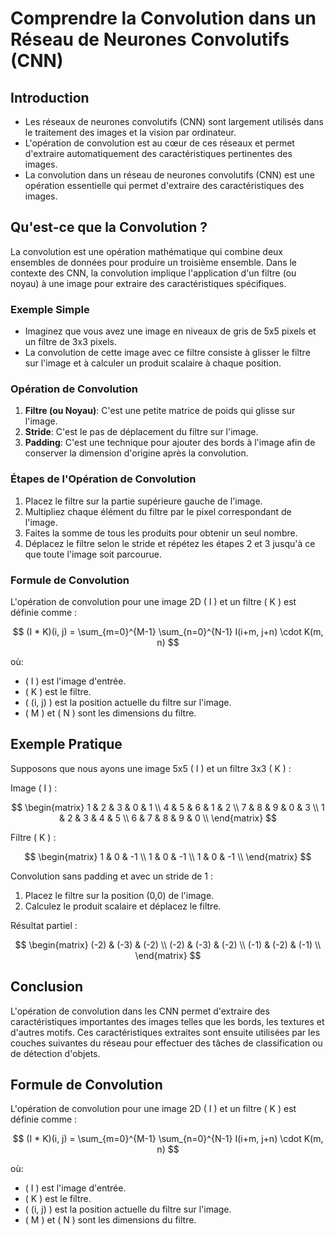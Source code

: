 # Comprendre la Convolution dans un Réseau de Neurones Convolutifs (CNN)

## Introduction

- Les réseaux de neurones convolutifs (CNN) sont largement utilisés dans le traitement des images et la vision par ordinateur.
- L'opération de convolution est au cœur de ces réseaux et permet d'extraire automatiquement des caractéristiques pertinentes des images.
- La convolution dans un réseau de neurones convolutifs (CNN) est une opération essentielle qui permet d'extraire des caractéristiques des images.

## Qu'est-ce que la Convolution ?

La convolution est une opération mathématique qui combine deux ensembles de données pour produire un troisième ensemble. Dans le contexte des CNN, la convolution implique l'application d'un filtre (ou noyau) à une image pour extraire des caractéristiques spécifiques.

### Exemple Simple

- Imaginez que vous avez une image en niveaux de gris de 5x5 pixels et un filtre de 3x3 pixels. 
- La convolution de cette image avec ce filtre consiste à glisser le filtre sur l'image et à calculer un produit scalaire à chaque position.

### Opération de Convolution

1. **Filtre (ou Noyau)**: C'est une petite matrice de poids qui glisse sur l'image.
2. **Stride**: C'est le pas de déplacement du filtre sur l'image.
3. **Padding**: C'est une technique pour ajouter des bords à l'image afin de conserver la dimension d'origine après la convolution.

### Étapes de l'Opération de Convolution

1. Placez le filtre sur la partie supérieure gauche de l'image.
2. Multipliez chaque élément du filtre par le pixel correspondant de l'image.
3. Faites la somme de tous les produits pour obtenir un seul nombre.
4. Déplacez le filtre selon le stride et répétez les étapes 2 et 3 jusqu'à ce que toute l'image soit parcourue.

### Formule de Convolution

L'opération de convolution pour une image 2D \( I \) et un filtre \( K \) est définie comme :

$$
(I * K)(i, j) = \sum_{m=0}^{M-1} \sum_{n=0}^{N-1} I(i+m, j+n) \cdot K(m, n)
$$

où:
- \( I \) est l'image d'entrée.
- \( K \) est le filtre.
- \( (i, j) \) est la position actuelle du filtre sur l'image.
- \( M \) et \( N \) sont les dimensions du filtre.

## Exemple Pratique

Supposons que nous ayons une image 5x5 \( I \) et un filtre 3x3 \( K \) :

Image \( I \) :

$$
\begin{matrix}
1 & 2 & 3 & 0 & 1 \\
4 & 5 & 6 & 1 & 2 \\
7 & 8 & 9 & 0 & 3 \\
1 & 2 & 3 & 4 & 5 \\
6 & 7 & 8 & 9 & 0 \\
\end{matrix}
$$

Filtre \( K \) :

$$
\begin{matrix}
1 & 0 & -1 \\
1 & 0 & -1 \\
1 & 0 & -1 \\
\end{matrix}
$$

Convolution sans padding et avec un stride de 1 :

1. Placez le filtre sur la position (0,0) de l'image.
2. Calculez le produit scalaire et déplacez le filtre.

Résultat partiel :

$$
\begin{matrix}
(-2) & (-3) & (-2) \\
(-2) & (-3) & (-2) \\
(-1) & (-2) & (-1) \\
\end{matrix}
$$

## Conclusion

L'opération de convolution dans les CNN permet d'extraire des caractéristiques importantes des images telles que les bords, les textures et d'autres motifs. Ces caractéristiques extraites sont ensuite utilisées par les couches suivantes du réseau pour effectuer des tâches de classification ou de détection d'objets.


## Formule de Convolution

L'opération de convolution pour une image 2D \( I \) et un filtre \( K \) est définie comme :

$$
(I * K)(i, j) = \sum_{m=0}^{M-1} \sum_{n=0}^{N-1} I(i+m, j+n) \cdot K(m, n)
$$

où:
- \( I \) est l'image d'entrée.
- \( K \) est le filtre.
- \( (i, j) \) est la position actuelle du filtre sur l'image.
- \( M \) et \( N \) sont les dimensions du filtre.
```


